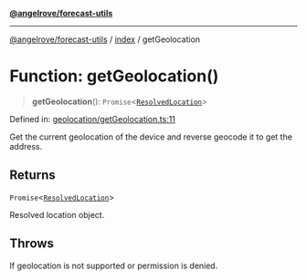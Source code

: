 [**@angelrove/forecast-utils**](../../README.md)

***

[@angelrove/forecast-utils](../../README.md) / [index](../README.md) / getGeolocation

# Function: getGeolocation()

> **getGeolocation**(): `Promise`\<[`ResolvedLocation`](../../Geolocation/type-aliases/ResolvedLocation.md)\>

Defined in: [geolocation/getGeolocation.ts:11](https://github.com/angelrove/forecast-utils/blob/b7c12bb7f7fd8b0f16ad79c98200e7acfce43653/src/geolocation/getGeolocation.ts#L11)

Get the current geolocation of the device and reverse geocode it to get the address.

## Returns

`Promise`\<[`ResolvedLocation`](../../Geolocation/type-aliases/ResolvedLocation.md)\>

Resolved location object.

## Throws

If geolocation is not supported or permission is denied.
